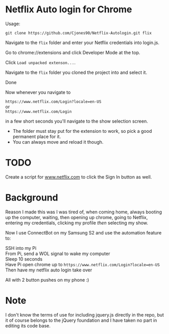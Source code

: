 # Netflix Auto login for Chrome


Usage:

```
git clone https://github.com/Cjones90/Netflix-Autologin.git flix
```

Navigate to the `flix` folder and enter your Netflix credentials into login.js.

Go to chrome://extensions and click Developer Mode at the top.

Click `Load unpacked extenson...`.

Navigate to the `flix` folder you cloned the project into and select it.

Done


Now whenever you navigate to

`https://www.netflix.com/Login?locale=en-US`  
or  
`https://www.netflix.com/Login`


in a few short seconds you'll navigate to the show selection screen.

* The folder must stay put for the extension to work, so pick a good permanent place for it.
 * You can always move and reload it though.



# TODO

Create a script for www.netflix.com to click the Sign In button as well.

# Background

Reason I made this was I was tired of, when coming home, always booting up the computer, waiting,
then opening up chrome, going to Netflix, entering my credentials, clicking my profile
_then_ selecting my show.

Now I use ConnectBot on my Samsung S2 and use the automation feature to:

SSH into my Pi  
From Pi, send a WOL signal to wake my computer  
Sleep 10 seconds  
Have Pi open chrome up to   `https://www.netflix.com/Login?locale=en-US`  
Then have my netflix auto login take over

All with 2 button pushes on my phone :)

# Note

I don't know the terms of use for including jquery.js directly in the repo, but it
of course belongs to the jQuery foundation and I have taken no part in editing its code base.
